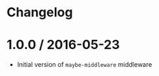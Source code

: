 # Changelog

1.0.0 / 2016-05-23
==================

  * Initial version of `maybe-middleware` middleware